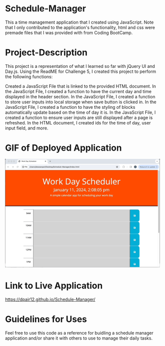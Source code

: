 # Schedule-Manager
This a time management application that I created using JavaScript. Note that I only contributed to the application's functionality, html and css were premade files that I was provided with from Coding BootCamp. 

# Project-Description
This project is a representation of what I learned so far with jQuery UI and Day.js. Using the ReadME for Challenge 5, I created this project to perform the following functions:

Created a JavaScript File that is linked to the provided HTML document.
In the JavaScript File, I created a function to have the current day and time displayed in the header section. 
In the JavaScript File, I created a function to store user inputs into local storage when save button is clicked in.
In the JavaScript File, I created a function to have the styling of blocks automatically update based on the time of day it is.
In the JavaScript File, I created a function to ensure user inputs are still displayed after a page is refreshed.
In the HTML document, I created ids for the time of day, user input field, and more. 

# GIF of Deployed Application
![](https://github.com/dpair12/Schedule-Manager/blob/main/assets/App-Demo/Schedule-Manager-App.gif)

# Link to Live Application
https://dpair12.github.io/Schedule-Manager/

# Guidelines for Uses
Feel free to use this code as a reference for buidling a schedule manager application and/or share it with others to use to manage their daily tasks.